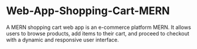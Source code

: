 # Web-App-Shopping-Cart-MERN
A MERN shopping cart web app is an e-commerce platform MERN. It allows users to browse products, add items to their cart, and proceed to checkout with a dynamic and responsive user interface.
